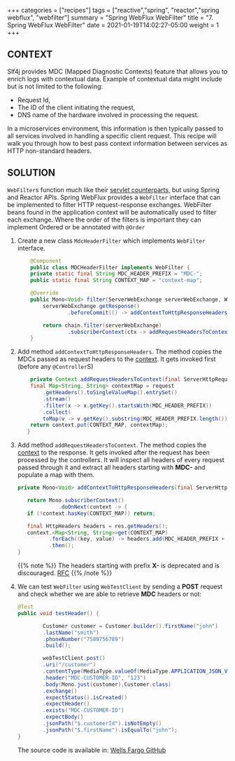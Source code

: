 +++
categories = ["recipes"]
tags = ["reactive","spring", "reactor","spring webflux", "webfilter"]
summary = "Spring WebFlux WebFilter"
title = "7. Spring WebFlux WebFilter"
date = 2021-01-19T14:02:27-05:00
weight = 1
+++

## CONTEXT
Slf4j provides MDC (Mapped Diagnostic Contexts) feature that allows you to enrich logs with contextual data.
Example of contextual data might include but is not limited to the following:

* Request Id,
* The ID of the client initiating the request,
* DNS name of the hardware involved in processing the request.

In a microservices environment, this information is then typically passed to all services involved in handling a specific client request.
This recipe will walk you through how to best pass context information between services as HTTP non-standard headers.

## SOLUTION

`WebFilter`s function much like their [servlet counterparts](https://www.oracle.com/java/technologies/filters.html), but using Spring
and Reactor APIs. Spring WebFlux provides a `WebFilter` interface that can be implemented to filter HTTP request-response exchanges. WebFilter beans found in the application context will be automatically used to filter each exchange.
Where the order of the filters is important they can implement Ordered or be annotated with `@Order`

1. Create a new class `MdcHeaderFilter` which implements `WebFilter` interface.

    ```java
        @Component
        public class MDCHeaderFilter implements WebFilter {
        private static final String MDC_HEADER_PREFIX = "MDC-";
        public static final String CONTEXT_MAP = "context-map";
    
        @Override
        public Mono<Void> filter(ServerWebExchange serverWebExchange, WebFilterChain chain) {
            serverWebExchange.getResponse()
                    .beforeCommit(() -> addContextToHttpResponseHeaders(serverWebExchange.getResponse()));
    
            return chain.filter(serverWebExchange)
                    .subscriberContext(ctx -> addRequestHeadersToContext(serverWebExchange.getRequest(), ctx));
        }
    ```
1. Add method `addContextToHttpResponseHeaders`. The method copies the MDCs passed as request headers to the [context](https://projectreactor.io/docs/core/release/reference/#context).
   It gets invoked first (before any `@Controller`S)

    ```java
        private Context addRequestHeadersToContext(final ServerHttpRequest request, final Context context) {
        final Map<String, String> contextMap = request
            .getHeaders().toSingleValueMap().entrySet()
            .stream()
            .filter(x -> x.getKey().startsWith(MDC_HEADER_PREFIX))
            .collect(
            toMap(v -> v.getKey().substring(MDC_HEADER_PREFIX.length()), Map.Entry::getValue));
        return context.put(CONTEXT_MAP, contextMap);
       }
    ``` 

1. Add method `addRequestHeadersToContext`. The method copies the [context](https://projectreactor.io/docs/core/release/reference/#context) to the response. It 
   gets invoked after the request has been processed by the controllers. It will inspect all headers of every request passed through it and 
   extract all headers starting with **MDC-** and populate a map with them. 
     
    ```java
    private Mono<Void> addContextToHttpResponseHeaders(final ServerHttpResponse res) {
    
       return Mono.subscriberContext()
                 .doOnNext(context -> {
       if (!context.hasKey(CONTEXT_MAP)) return;
    
       final HttpHeaders headers = res.getHeaders();
       context.<Map<String, String>>get(CONTEXT_MAP)
              .forEach((key, value) -> headers.add(MDC_HEADER_PREFIX + key, value));})
              .then();
    } 
    ``` 

    {{% note  %}}
      The headers starting with prefix **X-** is deprecated and is discouraged. [RFC](https://tools.ietf.org/html/rfc6648)
    {{% /note  %}}

1. We can test `WebFilter` using `WebTestClient` by sending a **POST** request and check whether we are able to retrieve
   **MDC** headers or not:
   
    ```java
    @Test
    public void testHeader() {
    
            Customer customer = Customer.builder().firstName("john")
            .lastName("smith")
            .phoneNumber("7589756789")
            .build();
    
            webTestClient.post()
            .uri("/customer")
            .contentType(MediaType.valueOf(MediaType.APPLICATION_JSON_VALUE))
            .header("MDC-CUSTOMER-ID", "123")
            .body(Mono.just(customer),Customer.class)
            .exchange()
            .expectStatus().isCreated()
            .expectHeader()
            .exists("MDC-CUSTOMER-ID")
            .expectBody()
            .jsonPath("$.customerId").isNotEmpty()
            .jsonPath("$.firstName").isEqualTo("john");
    }       
    ```
   The source code is available in: [Wells Fargo GitHub](https://)    